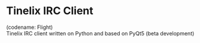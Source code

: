 <h1>Tinelix IRC Client</h1><p>(codename: Flight)<br>
Tinelix IRC client written on Python and based on PyQt5 (beta development)

